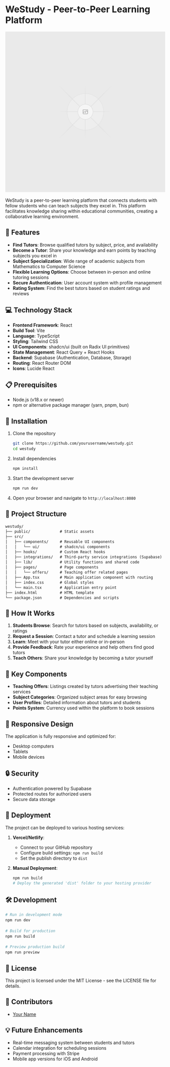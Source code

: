 
# WeStudy - Peer-to-Peer Learning Platform

![WeStudy Logo](public/placeholder.svg)

WeStudy is a peer-to-peer learning platform that connects students with fellow students who can teach subjects they excel in. This platform facilitates knowledge sharing within educational communities, creating a collaborative learning environment.

## 🚀 Features

- **Find Tutors**: Browse qualified tutors by subject, price, and availability
- **Become a Tutor**: Share your knowledge and earn points by teaching subjects you excel in
- **Subject Specialization**: Wide range of academic subjects from Mathematics to Computer Science
- **Flexible Learning Options**: Choose between in-person and online tutoring sessions
- **Secure Authentication**: User account system with profile management
- **Rating System**: Find the best tutors based on student ratings and reviews

## 💻 Technology Stack

- **Frontend Framework**: React
- **Build Tool**: Vite
- **Language**: TypeScript
- **Styling**: Tailwind CSS
- **UI Components**: shadcn/ui (built on Radix UI primitives)
- **State Management**: React Query + React Hooks
- **Backend**: Supabase (Authentication, Database, Storage)
- **Routing**: React Router DOM
- **Icons**: Lucide React

## 📋 Prerequisites

- Node.js (v18.x or newer)
- npm or alternative package manager (yarn, pnpm, bun)

## 🔧 Installation

1. Clone the repository
   ```bash
   git clone https://github.com/yourusername/westudy.git
   cd westudy
   ```

2. Install dependencies
   ```bash
   npm install
   ```

3. Start the development server
   ```bash
   npm run dev
   ```

4. Open your browser and navigate to `http://localhost:8080`

## 📁 Project Structure

```
westudy/
├── public/             # Static assets
├── src/
│   ├── components/     # Reusable UI components
│   │   └── ui/         # shadcn/ui components
│   ├── hooks/          # Custom React hooks
│   ├── integrations/   # Third-party service integrations (Supabase)
│   ├── lib/            # Utility functions and shared code
│   ├── pages/          # Page components
│   │   └── offers/     # Teaching offer related pages
│   ├── App.tsx         # Main application component with routing
│   ├── index.css       # Global styles
│   └── main.tsx        # Application entry point
├── index.html          # HTML template
└── package.json        # Dependencies and scripts
```

## 🤝 How It Works

1. **Students Browse**: Search for tutors based on subjects, availability, or ratings
2. **Request a Session**: Contact a tutor and schedule a learning session
3. **Learn**: Meet with your tutor either online or in-person
4. **Provide Feedback**: Rate your experience and help others find good tutors
5. **Teach Others**: Share your knowledge by becoming a tutor yourself

## 🧪 Key Components

- **Teaching Offers**: Listings created by tutors advertising their teaching services
- **Subject Categories**: Organized subject areas for easy browsing
- **User Profiles**: Detailed information about tutors and students
- **Points System**: Currency used within the platform to book sessions

## 📱 Responsive Design

The application is fully responsive and optimized for:
- Desktop computers
- Tablets
- Mobile devices

## 🔒 Security

- Authentication powered by Supabase
- Protected routes for authorized users
- Secure data storage

## 🚀 Deployment

The project can be deployed to various hosting services:

1. **Vercel/Netlify**:
   - Connect to your GitHub repository
   - Configure build settings: `npm run build`
   - Set the publish directory to `dist`

2. **Manual Deployment**:
   ```bash
   npm run build
   # Deploy the generated 'dist' folder to your hosting provider
   ```

## 🛠️ Development

```bash
# Run in development mode
npm run dev

# Build for production
npm run build

# Preview production build
npm run preview
```

## 📄 License

This project is licensed under the MIT License - see the LICENSE file for details.

## 👥 Contributors

- [Your Name](https://github.com/yourusername)

## 💡 Future Enhancements

- Real-time messaging system between students and tutors
- Calendar integration for scheduling sessions
- Payment processing with Stripe
- Mobile app versions for iOS and Android
